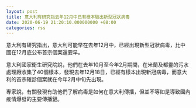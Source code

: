 ```yaml
---
layout: post
title: 意大利有研究指去年12月中已有樣本驗出新型冠狀病毒
date: 2020-06-19 21:20:10.000000000 +08:00
categories: rss
---
```


意大利有研究指出，意大利可能早在去年12月中，已經出現新型冠狀病毒，比中國在12月底公布首宗個案還要早。

意大利國家衛生研究院說，他們在去年10月至今年2月期間，在米蘭及都靈的污水處理廠收集了40個樣本，發現去年12月18日，已經有樣本出現新冠病毒，而意大利的首宗確診個案就在今年2月中旬先出現。

專家說，有關發現有助他們了解病毒是如何在意大利傳播，但並不等如是導致國內疫情爆發的主要傳播鏈。
